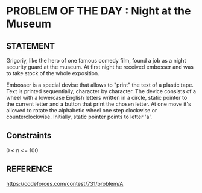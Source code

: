 # PROBLEM OF THE DAY : Night at the Museum

## STATEMENT 
Grigoriy, like the hero of one famous comedy film, found a job as a night security guard at the museum. At first night he received embosser and was to take stock of the whole exposition.<br>

Embosser is a special devise that allows to "print" the text of a plastic tape. Text is printed sequentially, character by character. The device consists of a wheel with a lowercase English letters written in a circle, static pointer to the current letter and a button that print the chosen letter. At one move it's allowed to rotate the alphabetic wheel one step clockwise or counterclockwise. Initially, static pointer points to letter 'a'.

## Constraints

0 < n <= 100

## REFERENCE 

https://codeforces.com/contest/731/problem/A